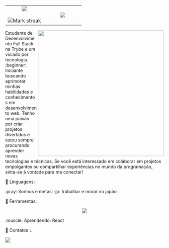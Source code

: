 <p align="center">
  <!--- stats (start) -->
<table align="center">
<tr border="none">
<td width="50%" align="center">
  
  <img  align="center"  src="https://github-readme-stats.vercel.app/api?username=kinishii1&theme=dark&show_icons=true&count_private=true" />
  <br></br>
  <img  title="🔥 Get streak stats for your profile at git.io/streak-stats" alt="Mark streak" src="https://github-readme-streak-stats.herokuapp.com/?user=kinishii1&theme=dark&hide_border=false" /> 
</td>

<td width="50%" align="center">

  <img  align="center"  src="https://github-readme-stats.anuraghazra1.vercel.app/api/top-langs/?username=kinishii1&theme=dark&hide_border=false&no-bg=true&no-frame=true&langs_count=10"/>
  
  </td>
</tr>
</table>


<img src="https://media.giphy.com/media/yALcFbrKshfoY/giphy.gif" min-width="400px" max-width="400px" width="400px" align="right">

<p align="left"> 
Estudante de Desenvolvimento Full Stack na Trybe e um viciado por tecnologia. :beginner: Iniciante buscando aprimorar minhas habilidades e conhecimentos em desenvolvimento web. Tenho uma paixão por criar projetos divertidos e estou sempre procurando aprender novas tecnologias e técnicas. Se você está interessado em colaborar em projetos empolgantes ou compartilhar experiências no mundo da programação, sinta-se à vontade para me conectar!
</p>

<p align="left">
  🦄 Linguagens: 
</p>

<p align="left">
  :pray: Sonhos e metas:  :jp: trabalhar e morar no japão 
</p>

<p align="left">
  💼 Ferramentas: <p align="center">
  <a href="https://skillicons.dev">
    <img src="https://skillicons.dev/icons?i=git,figma,sass,vscode" />
  </a>
</p>
</p>

<p align="left">
  :muscle: Aprendendo: React 
</p>

<p align="left">
  💌 Contatos ⤵️
</p>

<p align="left">
  
  <a href="www.linkedin.com/in/kinishii" alt="LinkedIn">
  <img src="https://img.shields.io/badge/-Linkedin-0e76a8?style=flat-square&logo=Linkedin&logoColor=white&link=LINK-DO-SEU-LINKEDIN" /></a>

</p>
